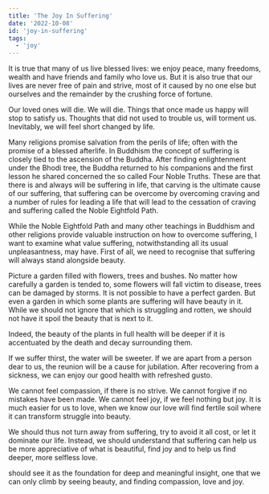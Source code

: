 ```yaml
---
title: 'The Joy In Suffering'
date: '2022-10-08'
id: 'joy-in-suffering'
tags:
  - 'joy'
---
```


It is true that many of us live blessed lives: we enjoy peace, many freedoms, wealth and have friends and family who love us. But it is also true that our lives are never free of pain and strive, most of it caused by no one else but ourselves and the remainder by the crushing force of fortune.

Our loved ones will die. We will die. Things that once made us happy will stop to satisfy us. Thoughts that did not used to trouble us, will torment us. Inevitably, we will feel short changed by life.

Many religions promise salvation from the perils of life; often with the promise of a blessed afterlife. In Buddhism the concept of suffering is closely tied to the ascension of the Buddha. After finding enlightenment under the Bhodi tree, the Buddha returned to his companions and the first lesson he shared concerned the so called Four Noble Truths. These are that there is and always will be suffering in life, that carving is the ultimate cause of our suffering, that suffering can be overcome by overcoming craving and a number of rules for leading a life that will lead to the cessation of craving and suffering called the Noble Eightfold Path.

While the Noble Eightfold Path and many other teachings in Buddhism and other religions provide valuable instruction on how to overcome suffering, I want to examine what value suffering, notwithstanding all its usual unpleasantness, may have. First of all, we need to recognise that suffering will always stand alongside beauty.

Picture a garden filled with flowers, trees and bushes. No matter how carefully a garden is tended to, some flowers will fall victim to disease, trees can be damaged by storms. It is not possible to have a perfect garden. But even a garden in which some plants are suffering will have beauty in it. While we should not ignore that which is struggling and rotten, we should not have it spoil the beauty that is next to it.

Indeed, the beauty of the plants in full health will be deeper if it is accentuated by the death and decay surrounding them.

If we suffer thirst, the water will be sweeter. If we are apart from a person dear to us, the reunion will be a cause for jubilation. After recovering from a sickness, we can enjoy our good health with refreshed gusto.

We cannot feel compassion, if there is no strive. We cannot forgive if no mistakes have been made. We cannot feel joy, if we feel nothing but joy. It is much easier for us to love, when we know our love will find fertile soil where it can transform struggle into beauty.

We should thus not turn away from suffering, try to avoid it all cost, or let it dominate our life. Instead, we should understand that suffering can help us be more appreciative of what is beautiful, find joy and to help us find deeper, more selfless love.

should see it as the foundation for deep and meaningful insight, one that we can only climb by seeing beauty, and finding compassion, love and joy.
